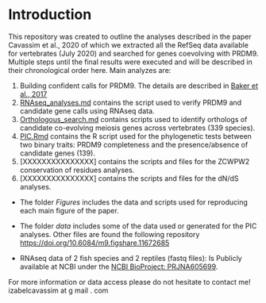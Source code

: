 Introduction
============

This repository was created to outline the analyses described in the paper Cavassim et al., 2020 of which we extracted all the RefSeq data available for vertebrates (July 2020) and searched for genes coevolving with PRDM9. Multiple steps until the final results were executed and will be described in their chronological order here. 
Main analyzes are: 

1. Building confident calls for PRDM9. The details are described in [Baker et al., 2017](https://elifesciences.org/articles/24133)
2. [RNAseq_analyses.md](./RNAseq_analyses.md) contains the script used to verify PRDM9 and candidate gene calls using RNAseq data.
3. [Orthologous_search.md](./Orthologous_search.md) contains scripts used to identify orthologs of candidate co-evolving meiosis genes across vertebrates (339 species). 
4. [PIC.Rmd](./PIC.Rmd) contains the R script used for the phylogenetic tests between two binary traits: PRDM9 completeness and the presence/absence of candidate genes (139).
5. [XXXXXXXXXXXXXXX] contains the scripts and files for the ZCWPW2 conservation of residues analyses.
6. [XXXXXXXXXXXXXXX] contains the scripts and files for the dN/dS analyses. 


* The folder *Figures* includes the data and scripts used for reproducing each main figure of the paper.

* The folder *data* includes some of the data used or generated for the PIC analyses. Other files are found the following repository https://doi.org/10.6084/m9.figshare.11672685

* RNAseq data of 2 fish species and 2 reptiles (fastq files):
Is Publicly available at NCBI under the [NCBI BioProject: PRJNA605699](https://www.ncbi.nlm.nih.gov/bioproject/PRJNA605699).

For more information or data access please do not hesitate to contact me! izabelcavassim at g mail . com
